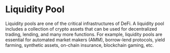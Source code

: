 # Liquidity Pool

Liquidity pools are one of the critical infrastructures of DeFi. A liquidity pool includes a collection of crypto assets that can be used for decentralized trading, lending, and many more functions. For example, liquidity pools are essential for automated market makers (AMM), borrow-lend protocols, yield farming, synthetic assets, on-chain insurance, blockchain gaming, etc.